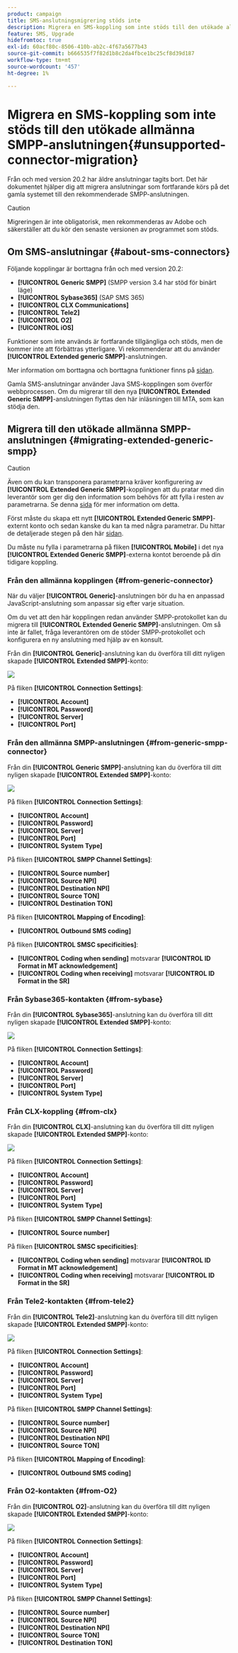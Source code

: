 ```yaml
---
product: campaign
title: SMS-anslutningsmigrering stöds inte
description: Migrera en SMS-koppling som inte stöds till den utökade allmänna SMPP-anslutningen
feature: SMS, Upgrade
hidefromtoc: true
exl-id: 60acf80c-8506-410b-ab2c-4f67a5677b43
source-git-commit: b666535f7f82d1b8c2da4fbce1bc25cf8d39d187
workflow-type: tm+mt
source-wordcount: '457'
ht-degree: 1%

---
```


# Migrera en SMS-koppling som inte stöds till den utökade allmänna SMPP-anslutningen{#unsupported-connector-migration}



Från och med version 20.2 har äldre anslutningar tagits bort. Det här dokumentet hjälper dig att migrera anslutningar som fortfarande körs på det gamla systemet till den rekommenderade SMPP-anslutningen.

>[!CAUTION]
>
>Migreringen är inte obligatorisk, men rekommenderas av Adobe och säkerställer att du kör den senaste versionen av programmet som stöds.

## Om SMS-anslutningar {#about-sms-connectors}

Följande kopplingar är borttagna från och med version 20.2:

* **[!UICONTROL Generic SMPP]** (SMPP version 3.4 har stöd för binärt läge)
* **[!UICONTROL Sybase365]** (SAP SMS 365)
* **[!UICONTROL CLX Communications]**
* **[!UICONTROL Tele2]**
* **[!UICONTROL O2]**
* **[!UICONTROL iOS]**

Funktioner som inte används är fortfarande tillgängliga och stöds, men de kommer inte att förbättras ytterligare. Vi rekommenderar att du använder **[!UICONTROL Extended generic SMPP]**-anslutningen.

Mer information om borttagna och borttagna funktioner finns på [sidan](../../rn/using/deprecated-features.md).

Gamla SMS-anslutningar använder Java SMS-kopplingen som överför webbprocessen. Om du migrerar till den nya **[!UICONTROL Extended Generic SMPP]**-anslutningen flyttas den här inläsningen till MTA, som kan stödja den.

## Migrera till den utökade allmänna SMPP-anslutningen {#migrating-extended-generic-smpp}

>[!CAUTION]
>
>Även om du kan transponera parametrarna kräver konfigurering av **[!UICONTROL Extended Generic SMPP]**-kopplingen att du pratar med din leverantör som ger dig den information som behövs för att fylla i resten av parametrarna. Se denna [sida](sms-protocol.md) för mer information om detta.

Först måste du skapa ett nytt **[!UICONTROL Extended Generic SMPP]**-externt konto och sedan kanske du kan ta med några parametrar. Du hittar de detaljerade stegen på den här [sidan](sms-set-up.md#creating-an-smpp-external-account).

Du måste nu fylla i parametrarna på fliken **[!UICONTROL Mobile]** i det nya **[!UICONTROL Extended Generic SMPP]**-externa kontot beroende på din tidigare koppling.

### Från den allmänna kopplingen {#from-generic-connector}

När du väljer **[!UICONTROL Generic]**-anslutningen bör du ha en anpassad JavaScript-anslutning som anpassar sig efter varje situation.

Om du vet att den här kopplingen redan använder SMPP-protokollet kan du migrera till **[!UICONTROL Extended Generic SMPP]**-anslutningen. Om så inte är fallet, fråga leverantören om de stöder SMPP-protokollet och konfigurera en ny anslutning med hjälp av en konsult.

Från din **[!UICONTROL Generic]**-anslutning kan du överföra till ditt nyligen skapade **[!UICONTROL Extended SMPP]**-konto:

![](assets/smpp_generic.png)

På fliken **[!UICONTROL Connection Settings]**:

* **[!UICONTROL Account]**
* **[!UICONTROL Password]**
* **[!UICONTROL Server]**
* **[!UICONTROL Port]**

### Från den allmänna SMPP-anslutningen {#from-generic-smpp-connector}

Från din **[!UICONTROL Generic SMPP]**-anslutning kan du överföra till ditt nyligen skapade **[!UICONTROL Extended SMPP]**-konto:

![](assets/smpp_generic_2.png)

På fliken **[!UICONTROL Connection Settings]**:

* **[!UICONTROL Account]**
* **[!UICONTROL Password]**
* **[!UICONTROL Server]**
* **[!UICONTROL Port]**
* **[!UICONTROL System Type]**

På fliken **[!UICONTROL SMPP Channel Settings]**:

* **[!UICONTROL Source number]**
* **[!UICONTROL Source NPI]**
* **[!UICONTROL Destination NPI]**
* **[!UICONTROL Source TON]**
* **[!UICONTROL Destination TON]**

På fliken **[!UICONTROL Mapping of Encoding]**:

* **[!UICONTROL Outbound SMS coding]**

På fliken **[!UICONTROL SMSC specificities]**:

* **[!UICONTROL Coding when sending]** motsvarar **[!UICONTROL ID Format in MT acknowledgement]**
* **[!UICONTROL Coding when receiving]** motsvarar **[!UICONTROL ID Format in the SR]**

### Från Sybase365-kontakten {#from-sybase}

Från din **[!UICONTROL Sybase365]**-anslutning kan du överföra till ditt nyligen skapade **[!UICONTROL Extended SMPP]**-konto:

![](assets/smpp_3.png)

På fliken **[!UICONTROL Connection Settings]**:

* **[!UICONTROL Account]**
* **[!UICONTROL Password]**
* **[!UICONTROL Server]**
* **[!UICONTROL Port]**
* **[!UICONTROL System Type]**

### Från CLX-koppling {#from-clx}

Från din **[!UICONTROL CLX]**-anslutning kan du överföra till ditt nyligen skapade **[!UICONTROL Extended SMPP]**-konto:

![](assets/smpp_4.png)

På fliken **[!UICONTROL Connection Settings]**:

* **[!UICONTROL Account]**
* **[!UICONTROL Password]**
* **[!UICONTROL Server]**
* **[!UICONTROL Port]**
* **[!UICONTROL System Type]**

På fliken **[!UICONTROL SMPP Channel Settings]**:

* **[!UICONTROL Source number]**

På fliken **[!UICONTROL SMSC specificities]**:

* **[!UICONTROL Coding when sending]** motsvarar **[!UICONTROL ID Format in MT acknowledgement]**
* **[!UICONTROL Coding when receiving]** motsvarar **[!UICONTROL ID Format in the SR]**

### Från Tele2-kontakten {#from-tele2}

Från din **[!UICONTROL Tele2]**-anslutning kan du överföra till ditt nyligen skapade **[!UICONTROL Extended SMPP]**-konto:

![](assets/smpp_6.png)

På fliken **[!UICONTROL Connection Settings]**:

* **[!UICONTROL Account]**
* **[!UICONTROL Password]**
* **[!UICONTROL Server]**
* **[!UICONTROL Port]**
* **[!UICONTROL System Type]**

På fliken **[!UICONTROL SMPP Channel Settings]**:

* **[!UICONTROL Source number]**
* **[!UICONTROL Source NPI]**
* **[!UICONTROL Destination NPI]**
* **[!UICONTROL Source TON]**

På fliken **[!UICONTROL Mapping of Encoding]**:

* **[!UICONTROL Outbound SMS coding]**

### Från O2-kontakten {#from-O2}

Från din **[!UICONTROL O2]**-anslutning kan du överföra till ditt nyligen skapade **[!UICONTROL Extended SMPP]**-konto:

![](assets/smpp_5.png)

På fliken **[!UICONTROL Connection Settings]**:

* **[!UICONTROL Account]**
* **[!UICONTROL Password]**
* **[!UICONTROL Server]**
* **[!UICONTROL Port]**
* **[!UICONTROL System Type]**

På fliken **[!UICONTROL SMPP Channel Settings]**:

* **[!UICONTROL Source number]**
* **[!UICONTROL Source NPI]**
* **[!UICONTROL Destination NPI]**
* **[!UICONTROL Source TON]**
* **[!UICONTROL Destination TON]**
